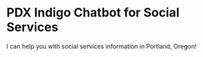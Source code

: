 # PDX Indigo Chatbot for Social Services

I can help you with social services information in Portland, Oregon!
